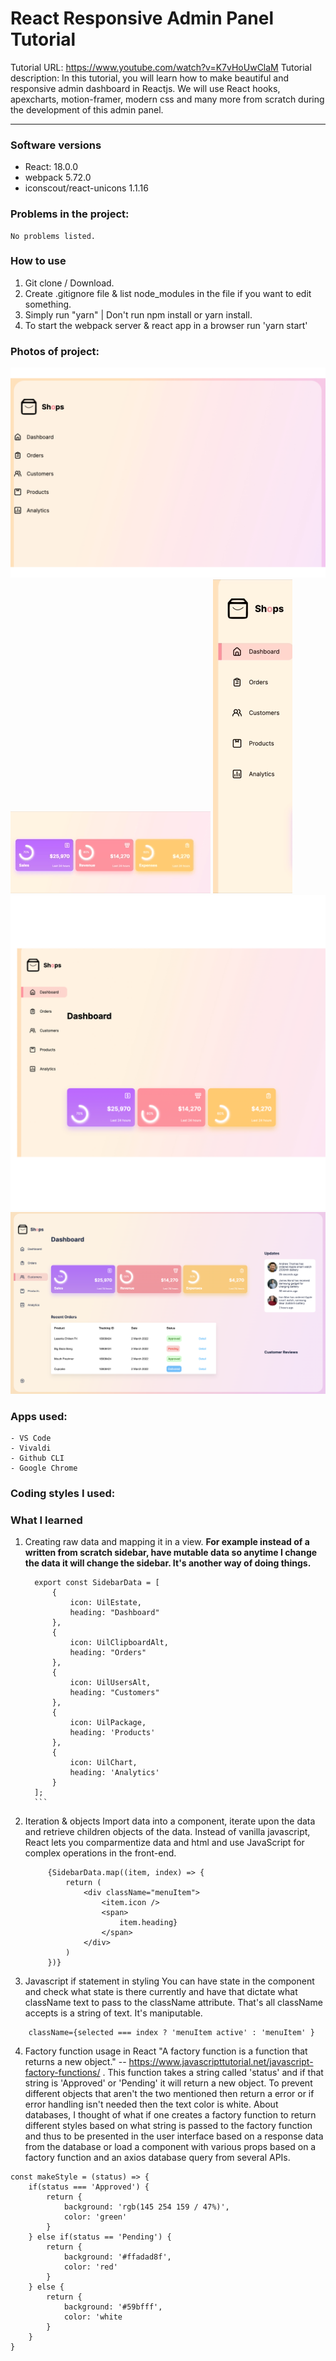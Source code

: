 # React Responsive Admin Panel Tutorial
Tutorial URL: https://www.youtube.com/watch?v=K7vHoUwClaM
Tutorial description: In this tutorial, you will learn how to make beautiful and responsive admin dashboard in Reactjs. We will use React hooks, apexcharts, motion-framer, modern css and many more from scratch during the development of this admin panel.

___________

### Software versions
 - React: 18.0.0
 - webpack 5.72.0
 - iconscout/react-unicons 1.1.16

### Problems in the project:
    No problems listed.

### How to use
1. Git clone / Download.
2. Create .gitignore file & list node_modules in the file if you want to edit something.
3. Simply run "yarn" | Don't run npm install or yarn install.
4. To start the webpack server & react app in a browser run 'yarn start'



### Photos of project:
![29 minutes into the tutorial](/public/images/entirepage_1.jpg)
![Apex chart transitions](/public/images/chartanim_3.gif)
![Sidebar animation](/public/images/sidebar_4.gif)
![Progressbar progress](/public/images/updatedpage_1.jpg)
![Updates on right side](/public/images/reactadminpanel_2.png)

### Apps used:
    - VS Code
    - Vivaldi
    - Github CLI
    - Google Chrome

### Coding styles I used:

### What I learned
1. Creating raw data and mapping it in a view.
 **For example instead of a written from scratch sidebar, have mutable data so anytime I change the data it will change the sidebar. It's another way of doing things.**
      ```
        export const SidebarData = [
            {
                icon: UilEstate,
                heading: "Dashboard"
            },
            {
                icon: UilClipboardAlt,
                heading: "Orders"
            },
            {
                icon: UilUsersAlt,
                heading: "Customers"
            },
            {
                icon: UilPackage,
                heading: 'Products'
            },
            {
                icon: UilChart,
                heading: 'Analytics'
            }
        ];
        ```
2. Iteration & objects
Import data into a component, iterate upon the data and retrieve children objects of the data. Instead of vanilla javascript, React lets you comparmentize data and html and use JavaScript for complex operations in the front-end.
   ```
        {SidebarData.map((item, index) => {
            return (
                <div className="menuItem">
                    <item.icon />
                    <span>
                        item.heading}
                    </span>
                </div>
            )
        })}
    ```
3. Javascript if statement in styling
You can have state in the component and check what state is there currently and have that dictate what className text to pass to the className attribute. That's all className accepts is a string of text. It's maniputable.

```
    className={selected === index ? 'menuItem active' : 'menuItem' }
```
4. Factory function usage in React
   "A factory function is a function that returns a new object." -- <https://www.javascripttutorial.net/javascript-factory-functions/> . 
This function takes a string called 'status' and if that string is 'Approved' or 'Pending' it will return a new object. To prevent different objects that aren't the two mentioned then return a error or if error handling isn't needed then the text color is white. 
   About databases, I thought of what if one creates a factory function to return different styles based on what string is passed to the factory function and thus to be presented in the user interface based on a response data from the database or load a component with various props based on a factory function and an axios database query from several APIs.
```
const makeStyle = (status) => {
    if(status === 'Approved') {
        return {
            background: 'rgb(145 254 159 / 47%)',
            color: 'green'
        }
    } else if(status == 'Pending') {
        return {
            background: '#ffadad8f',
            color: 'red'
        }
    } else {
        return {
            background: '#59bfff',
            color: 'white
        }
    }
}

```